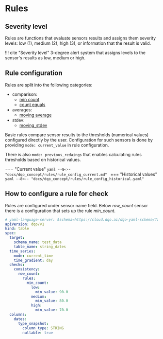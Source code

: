 # Rules

## Severity level

Rules are functions that evaluate sensors results and assigns them severity levels: low (1), medium (2), high (3), or
information that the result is valid. 

!!! cite "Severity level"
    3-degree alert system that assigns levels to the sensor's results as low, medium or high.

## Rule configuration

Rules are split into the following categories:

- comparison:
    - [min count](/rule_reference/comparison/min_count/)
    - [count equals](/rule_reference/comparison/count_equals/)
- averages:
    - [moving average](/rule_reference/averages/percent_moving_average/)
- stdev:
    - [moving_stdev](/rule_reference/stdev/moving_stdev/)

Basic rules compare sensor results to the thresholds (numerical values) configured directly by the user.
Configuration for such sensors is done by providing `mode: current_value` in rule configuration.


There is also `mode: previous_redaings` that enables calculating rules thresholds based on historical values. 

=== "Current value"
    ```yaml
    --8<-- "docs/dqo_concept/rules/rule_config_current.md"
    ```
=== "Historical values"
    ```yaml
    --8<-- "docs/dqo_concept/rules/rule_config_historical.yaml"
    ```

## How to configure a rule for check
Rules are configured under sensor name field. Below _row_count_ sensor there is a configuration that sets up the rule _min_count_. 

```yaml linenums="1" hl_lines="14-21"
# yaml-language-server: $schema=https://cloud.dqo.ai/dqo-yaml-schema/TableYaml-schema.json
apiVersion: dqo/v1
kind: table
spec:
  target:
    schema_name: test_data
    table_name: string_dates
  time_series:
    mode: current_time
    time_gradient: day
  checks:
    consistency:
      row_count:
        rules:
          min_count:
            low:
              min_value: 90.0
            medium:
              min_value: 80.0
            high:
              min_value: 70.0
  columns:
    dates:
      type_snapshot:
        column_type: STRING
        nullable: true
```